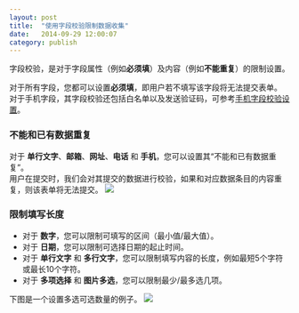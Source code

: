 ```yaml
---
layout: post
title:  "使用字段校验限制数据收集"
date:   2014-09-29 12:00:07
category: publish
---
```


字段校验，是对于字段属性（例如**必须填**）及内容（例如**不能重复**）的限制设置。

对于所有字段，您都可以设置**必须填**，即用户若不填写该字段将无法提交表单。  
对于手机字段，其字段校验还包括白名单以及发送验证码，可参考[手机字段校验设置](data-quality.html#mobile-field)。

### 不能和已有数据重复

对于 **单行文字**、**邮箱**、**网址**、**电话** 和 **手机**，您可以设置其“不能和已有数据重复”。  
用户在提交时，我们会对其提交的数据进行校验，如果和对应数据条目的内容重复，则该表单将无法提交。
	![](http://jinshuju-help-pics.b0.upaiyun.com/images/field-verify-1.png)

### 限制填写长度

* 对于 **数字**，您可以限制可填写的区间（最小值/最大值）。
* 对于 **日期**，您可以限制可选择日期的起止时间。
* 对于 **单行文字** 和 **多行文字**，您可以限制填写内容的长度，例如最短5个字符或最长10个字符。
* 对于 **多项选择** 和 **图片多选**，您可以限制最少/最多选几项。

下图是一个设置多选可选数量的例子。
	![](http://jinshuju-help-pics.b0.upaiyun.com/images/field-verify-2.png)
